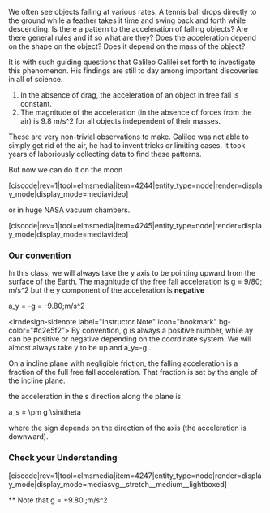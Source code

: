 We often see objects falling at various rates. A tennis ball drops directly to the ground while a feather takes it time and swing back and forth while descending. Is there a pattern to the acceleration of falling objects? Are there general rules and if so what are they? Does the acceleration depend on the shape on the object? Does it depend on the mass of the object?

It is with such guiding questions that Galileo Galilei set forth to investigate this phenomenon. His findings are still to day among important discoveries in all of science. 

1. In the absence of drag, the acceleration of an object in free fall is constant. 
2. The magnitude of the acceleration (in the absence of forces from the air) is <lrnmath>9.8 m/s^2</lrnmath> for all objects independent of their masses.

These are very non-trivial observations to make. Galileo was not able to simply get rid of the air, he had to invent tricks or limiting cases. It took years of laboriously collecting data to find these patterns.  

But now we can do it on the moon

[ciscode|rev=1|tool=elmsmedia|item=4244|entity_type=node|render=display_mode|display_mode=mediavideo]

or in huge NASA vacuum chambers. 

[ciscode|rev=1|tool=elmsmedia|item=4245|entity_type=node|render=display_mode|display_mode=mediavideo]

### Our convention

In this class, we will always take the y axis to be pointing upward from the surface of the Earth. The magnitude of the free fall acceleration is 
<lrnmath>g = 9/80\; m/s^2</lrnmath> but the y component of the acceleration is **negative**

<lrnmath>a_y = -g = -9.80\;m/s^2</lrnmath>

<lrndesign-sidenote label="Instructor Note" icon="bookmark" bg-color="#c2e5f2”>
By convention, g is always a positive number, while ay can be positive or negative depending on the coordinate system. We will almost always take y to be up and <lrnmath>a_y=-g </lrnmath>.
</lrndesign-sidenote>

On a incline plane with negligible friction, the falling acceleration is a fraction of the full free fall acceleration. That fraction is set by the angle of the incline plane. 

the acceleration in the <lrnmath>s </lrnmath> direction along the plane is

<lrnmath> a_s = \pm g \sin\theta </lrnmath>

where the sign depends on the direction of the axis (the acceleration is downward).

### Check your Understanding 

[ciscode|rev=1|tool=elmsmedia|item=4247|entity_type=node|render=display_mode|display_mode=mediasvg__stretch__medium__lightboxed]

** Note that <lrnmath>g = +9.80 \;m/s^2 </lrnmath>